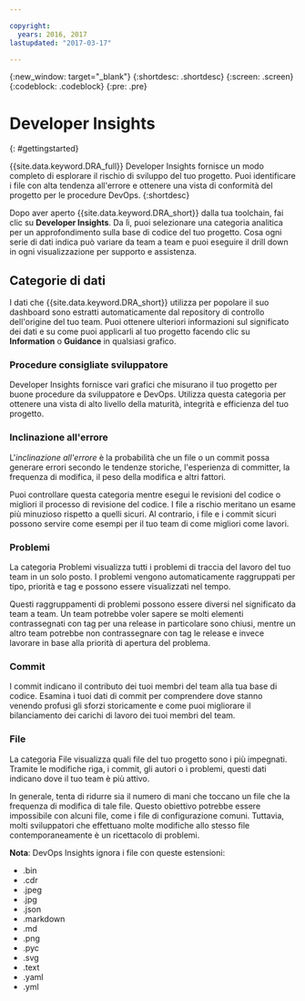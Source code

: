 ```yaml
---

copyright:
  years: 2016, 2017
lastupdated: "2017-03-17"

---
```


{:new_window: target="_blank"}
{:shortdesc: .shortdesc}
{:screen: .screen}
{:codeblock: .codeblock}
{:pre: .pre}

# Developer Insights
{: #gettingstarted}

{{site.data.keyword.DRA_full}} Developer Insights fornisce un modo completo di esplorare il rischio di sviluppo del tuo progetto. Puoi identificare i file con alta tendenza all'errore e ottenere una vista di conformità del progetto per le procedure DevOps.
{:shortdesc}

Dopo aver aperto {{site.data.keyword.DRA_short}} dalla tua toolchain, fai clic su **Developer Insights**. Da lì, puoi selezionare una categoria analitica per un approfondimento sulla base di codice del tuo progetto. Cosa ogni serie di dati indica può variare da team a team e puoi eseguire il drill down in ogni visualizzazione per supporto e assistenza. 

## Categorie di dati
I dati che {{site.data.keyword.DRA_short}} utilizza per popolare il suo dashboard sono estratti automaticamente dal repository di controllo dell'origine del tuo team. Puoi ottenere ulteriori informazioni sul significato dei dati e su come puoi applicarli al tuo progetto facendo clic su **Information** o **Guidance** in qualsiasi grafico.

### Procedure consigliate sviluppatore

Developer Insights fornisce vari grafici che misurano il tuo progetto per buone procedure da sviluppatore e DevOps. Utilizza questa categoria per ottenere una vista di alto livello della maturità, integrità e efficienza del tuo progetto. 

### Inclinazione all'errore

L'*inclinazione all'errore* è la probabilità che un file o un commit possa generare errori secondo le tendenze storiche, l'esperienza di committer, la frequenza di modifica, il peso della modifica e altri fattori. 

Puoi controllare questa categoria mentre esegui le revisioni del codice o migliori il processo di revisione del codice. I file a rischio meritano un esame più minuzioso rispetto a quelli sicuri. Al contrario, i file e i commit sicuri possono servire come esempi per il tuo team di come migliori come lavori.

### Problemi

La categoria Problemi visualizza tutti i problemi di traccia del lavoro del tuo team in un solo posto. I problemi vengono automaticamente raggruppati per tipo, priorità e tag e possono essere visualizzati nel tempo. 

Questi raggruppamenti di problemi possono essere diversi nel significato da team a team. Un team potrebbe voler sapere se molti elementi contrassegnati con tag per una release in particolare sono chiusi, mentre un altro team potrebbe non contrassegnare con tag le release e invece lavorare in base alla priorità di apertura del problema.  

### Commit

I commit indicano il contributo dei tuoi membri del team alla tua base di codice. Esamina i tuoi dati di commit per comprendere dove stanno venendo profusi gli sforzi storicamente e come puoi migliorare il bilanciamento dei carichi di lavoro dei tuoi membri del team. 

### File

La categoria File visualizza quali file del tuo progetto sono i più impegnati. Tramite le modifiche riga, i commit, gli autori o i problemi, questi dati indicano dove il tuo team è più attivo. 

In generale, tenta di ridurre sia il numero di mani che toccano un file che la frequenza di modifica di tale file. Questo obiettivo potrebbe essere impossibile con alcuni file, come i file di configurazione comuni. Tuttavia, molti sviluppatori che effettuano molte modifiche allo stesso file contemporaneamente è un ricettacolo di problemi. 

**Nota**: DevOps Insights ignora i file con queste estensioni:

* .bin
* .cdr
* .jpeg
* .jpg
* .json
* .markdown
* .md
* .png
* .pyc
* .svg
* .text
* .yaml
* .yml


